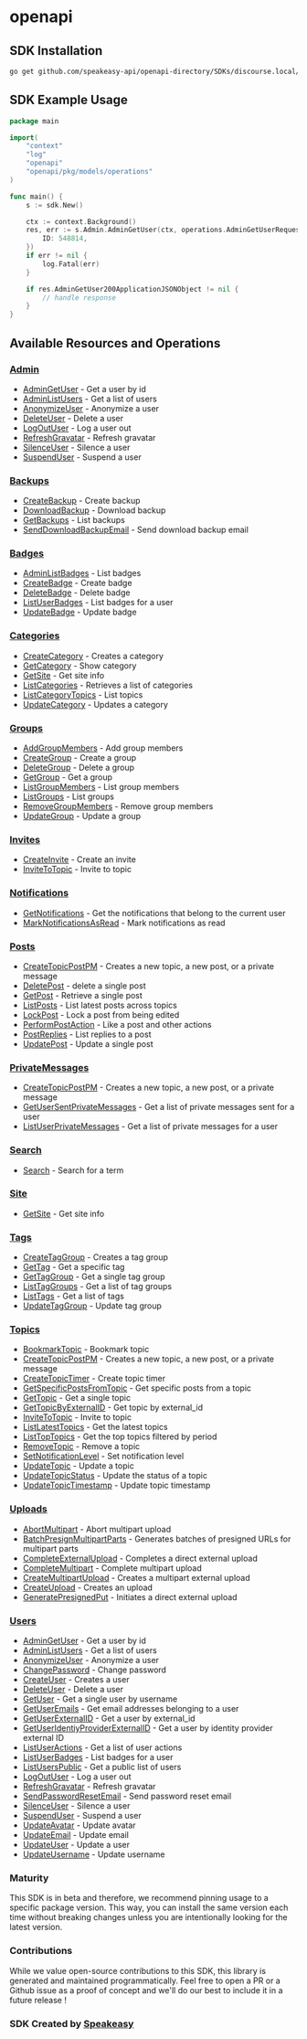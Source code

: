# openapi

<!-- Start SDK Installation -->
## SDK Installation

```bash
go get github.com/speakeasy-api/openapi-directory/SDKs/discourse.local/latest/go
```
<!-- End SDK Installation -->

## SDK Example Usage
<!-- Start SDK Example Usage -->
```go
package main

import(
	"context"
	"log"
	"openapi"
	"openapi/pkg/models/operations"
)

func main() {
    s := sdk.New()

    ctx := context.Background()
    res, err := s.Admin.AdminGetUser(ctx, operations.AdminGetUserRequest{
        ID: 548814,
    })
    if err != nil {
        log.Fatal(err)
    }

    if res.AdminGetUser200ApplicationJSONObject != nil {
        // handle response
    }
}
```
<!-- End SDK Example Usage -->

<!-- Start SDK Available Operations -->
## Available Resources and Operations


### [Admin](docs/admin/README.md)

* [AdminGetUser](docs/admin/README.md#admingetuser) - Get a user by id
* [AdminListUsers](docs/admin/README.md#adminlistusers) - Get a list of users
* [AnonymizeUser](docs/admin/README.md#anonymizeuser) - Anonymize a user
* [DeleteUser](docs/admin/README.md#deleteuser) - Delete a user
* [LogOutUser](docs/admin/README.md#logoutuser) - Log a user out
* [RefreshGravatar](docs/admin/README.md#refreshgravatar) - Refresh gravatar
* [SilenceUser](docs/admin/README.md#silenceuser) - Silence a user
* [SuspendUser](docs/admin/README.md#suspenduser) - Suspend a user

### [Backups](docs/backups/README.md)

* [CreateBackup](docs/backups/README.md#createbackup) - Create backup
* [DownloadBackup](docs/backups/README.md#downloadbackup) - Download backup
* [GetBackups](docs/backups/README.md#getbackups) - List backups
* [SendDownloadBackupEmail](docs/backups/README.md#senddownloadbackupemail) - Send download backup email

### [Badges](docs/badges/README.md)

* [AdminListBadges](docs/badges/README.md#adminlistbadges) - List badges
* [CreateBadge](docs/badges/README.md#createbadge) - Create badge
* [DeleteBadge](docs/badges/README.md#deletebadge) - Delete badge
* [ListUserBadges](docs/badges/README.md#listuserbadges) - List badges for a user
* [UpdateBadge](docs/badges/README.md#updatebadge) - Update badge

### [Categories](docs/categories/README.md)

* [CreateCategory](docs/categories/README.md#createcategory) - Creates a category
* [GetCategory](docs/categories/README.md#getcategory) - Show category
* [GetSite](docs/categories/README.md#getsite) - Get site info
* [ListCategories](docs/categories/README.md#listcategories) - Retrieves a list of categories
* [ListCategoryTopics](docs/categories/README.md#listcategorytopics) - List topics
* [UpdateCategory](docs/categories/README.md#updatecategory) - Updates a category

### [Groups](docs/groups/README.md)

* [AddGroupMembers](docs/groups/README.md#addgroupmembers) - Add group members
* [CreateGroup](docs/groups/README.md#creategroup) - Create a group
* [DeleteGroup](docs/groups/README.md#deletegroup) - Delete a group
* [GetGroup](docs/groups/README.md#getgroup) - Get a group
* [ListGroupMembers](docs/groups/README.md#listgroupmembers) - List group members
* [ListGroups](docs/groups/README.md#listgroups) - List groups
* [RemoveGroupMembers](docs/groups/README.md#removegroupmembers) - Remove group members
* [UpdateGroup](docs/groups/README.md#updategroup) - Update a group

### [Invites](docs/invites/README.md)

* [CreateInvite](docs/invites/README.md#createinvite) - Create an invite
* [InviteToTopic](docs/invites/README.md#invitetotopic) - Invite to topic

### [Notifications](docs/notifications/README.md)

* [GetNotifications](docs/notifications/README.md#getnotifications) - Get the notifications that belong to the current user
* [MarkNotificationsAsRead](docs/notifications/README.md#marknotificationsasread) - Mark notifications as read

### [Posts](docs/posts/README.md)

* [CreateTopicPostPM](docs/posts/README.md#createtopicpostpm) - Creates a new topic, a new post, or a private message
* [DeletePost](docs/posts/README.md#deletepost) - delete a single post
* [GetPost](docs/posts/README.md#getpost) - Retrieve a single post
* [ListPosts](docs/posts/README.md#listposts) - List latest posts across topics
* [LockPost](docs/posts/README.md#lockpost) - Lock a post from being edited
* [PerformPostAction](docs/posts/README.md#performpostaction) - Like a post and other actions
* [PostReplies](docs/posts/README.md#postreplies) - List replies to a post
* [UpdatePost](docs/posts/README.md#updatepost) - Update a single post

### [PrivateMessages](docs/privatemessages/README.md)

* [CreateTopicPostPM](docs/privatemessages/README.md#createtopicpostpm) - Creates a new topic, a new post, or a private message
* [GetUserSentPrivateMessages](docs/privatemessages/README.md#getusersentprivatemessages) - Get a list of private messages sent for a user
* [ListUserPrivateMessages](docs/privatemessages/README.md#listuserprivatemessages) - Get a list of private messages for a user

### [Search](docs/search/README.md)

* [Search](docs/search/README.md#search) - Search for a term

### [Site](docs/site/README.md)

* [GetSite](docs/site/README.md#getsite) - Get site info

### [Tags](docs/tags/README.md)

* [CreateTagGroup](docs/tags/README.md#createtaggroup) - Creates a tag group
* [GetTag](docs/tags/README.md#gettag) - Get a specific tag
* [GetTagGroup](docs/tags/README.md#gettaggroup) - Get a single tag group
* [ListTagGroups](docs/tags/README.md#listtaggroups) - Get a list of tag groups
* [ListTags](docs/tags/README.md#listtags) - Get a list of tags
* [UpdateTagGroup](docs/tags/README.md#updatetaggroup) - Update tag group

### [Topics](docs/topics/README.md)

* [BookmarkTopic](docs/topics/README.md#bookmarktopic) - Bookmark topic
* [CreateTopicPostPM](docs/topics/README.md#createtopicpostpm) - Creates a new topic, a new post, or a private message
* [CreateTopicTimer](docs/topics/README.md#createtopictimer) - Create topic timer
* [GetSpecificPostsFromTopic](docs/topics/README.md#getspecificpostsfromtopic) - Get specific posts from a topic
* [GetTopic](docs/topics/README.md#gettopic) - Get a single topic
* [GetTopicByExternalID](docs/topics/README.md#gettopicbyexternalid) - Get topic by external_id
* [InviteToTopic](docs/topics/README.md#invitetotopic) - Invite to topic
* [ListLatestTopics](docs/topics/README.md#listlatesttopics) - Get the latest topics
* [ListTopTopics](docs/topics/README.md#listtoptopics) - Get the top topics filtered by period
* [RemoveTopic](docs/topics/README.md#removetopic) - Remove a topic
* [SetNotificationLevel](docs/topics/README.md#setnotificationlevel) - Set notification level
* [UpdateTopic](docs/topics/README.md#updatetopic) - Update a topic
* [UpdateTopicStatus](docs/topics/README.md#updatetopicstatus) - Update the status of a topic
* [UpdateTopicTimestamp](docs/topics/README.md#updatetopictimestamp) - Update topic timestamp

### [Uploads](docs/uploads/README.md)

* [AbortMultipart](docs/uploads/README.md#abortmultipart) - Abort multipart upload
* [BatchPresignMultipartParts](docs/uploads/README.md#batchpresignmultipartparts) - Generates batches of presigned URLs for multipart parts
* [CompleteExternalUpload](docs/uploads/README.md#completeexternalupload) - Completes a direct external upload
* [CompleteMultipart](docs/uploads/README.md#completemultipart) - Complete multipart upload
* [CreateMultipartUpload](docs/uploads/README.md#createmultipartupload) - Creates a multipart external upload
* [CreateUpload](docs/uploads/README.md#createupload) - Creates an upload
* [GeneratePresignedPut](docs/uploads/README.md#generatepresignedput) - Initiates a direct external upload

### [Users](docs/users/README.md)

* [AdminGetUser](docs/users/README.md#admingetuser) - Get a user by id
* [AdminListUsers](docs/users/README.md#adminlistusers) - Get a list of users
* [AnonymizeUser](docs/users/README.md#anonymizeuser) - Anonymize a user
* [ChangePassword](docs/users/README.md#changepassword) - Change password
* [CreateUser](docs/users/README.md#createuser) - Creates a user
* [DeleteUser](docs/users/README.md#deleteuser) - Delete a user
* [GetUser](docs/users/README.md#getuser) - Get a single user by username
* [GetUserEmails](docs/users/README.md#getuseremails) - Get email addresses belonging to a user
* [GetUserExternalID](docs/users/README.md#getuserexternalid) - Get a user by external_id
* [GetUserIdentiyProviderExternalID](docs/users/README.md#getuseridentiyproviderexternalid) - Get a user by identity provider external ID
* [ListUserActions](docs/users/README.md#listuseractions) - Get a list of user actions
* [ListUserBadges](docs/users/README.md#listuserbadges) - List badges for a user
* [ListUsersPublic](docs/users/README.md#listuserspublic) - Get a public list of users
* [LogOutUser](docs/users/README.md#logoutuser) - Log a user out
* [RefreshGravatar](docs/users/README.md#refreshgravatar) - Refresh gravatar
* [SendPasswordResetEmail](docs/users/README.md#sendpasswordresetemail) - Send password reset email
* [SilenceUser](docs/users/README.md#silenceuser) - Silence a user
* [SuspendUser](docs/users/README.md#suspenduser) - Suspend a user
* [UpdateAvatar](docs/users/README.md#updateavatar) - Update avatar
* [UpdateEmail](docs/users/README.md#updateemail) - Update email
* [UpdateUser](docs/users/README.md#updateuser) - Update a user
* [UpdateUsername](docs/users/README.md#updateusername) - Update username
<!-- End SDK Available Operations -->

### Maturity

This SDK is in beta and therefore, we recommend pinning usage to a specific package version.
This way, you can install the same version each time without breaking changes unless you are intentionally
looking for the latest version.

### Contributions

While we value open-source contributions to this SDK, this library is generated and maintained programmatically.
Feel free to open a PR or a Github issue as a proof of concept and we'll do our best to include it in a future release !

### SDK Created by [Speakeasy](https://docs.speakeasyapi.dev/docs/using-speakeasy/client-sdks)
